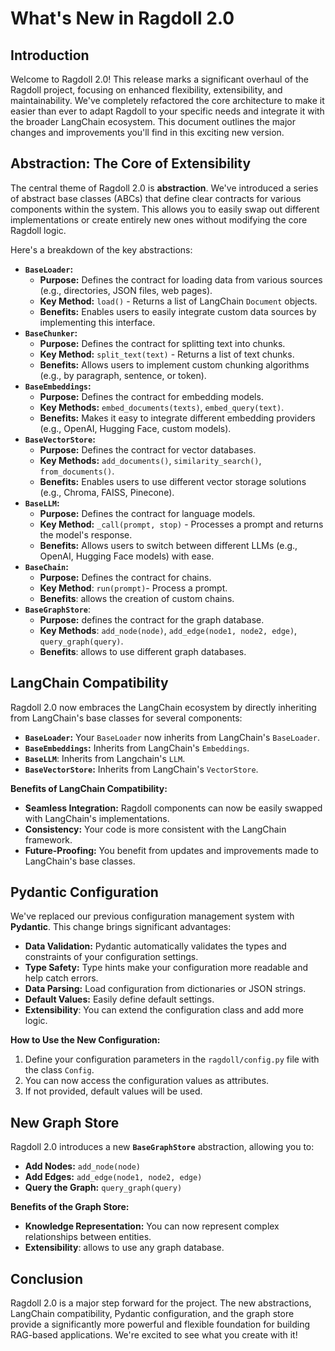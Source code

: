 # What's New in Ragdoll 2.0

## Introduction

Welcome to Ragdoll 2.0! This release marks a significant overhaul of the Ragdoll project, focusing on enhanced flexibility, extensibility, and maintainability. We've completely refactored the core architecture to make it easier than ever to adapt Ragdoll to your specific needs and integrate it with the broader LangChain ecosystem. This document outlines the major changes and improvements you'll find in this exciting new version.

## Abstraction: The Core of Extensibility

The central theme of Ragdoll 2.0 is **abstraction**. We've introduced a series of abstract base classes (ABCs) that define clear contracts for various components within the system. This allows you to easily swap out different implementations or create entirely new ones without modifying the core Ragdoll logic.

Here's a breakdown of the key abstractions:

*   **`BaseLoader`:**
    *   **Purpose:** Defines the contract for loading data from various sources (e.g., directories, JSON files, web pages).
    *   **Key Method:** `load()` - Returns a list of LangChain `Document` objects.
    *   **Benefits:** Enables users to easily integrate custom data sources by implementing this interface.
*   **`BaseChunker`:**
    *   **Purpose:** Defines the contract for splitting text into chunks.
    *   **Key Method:** `split_text(text)` - Returns a list of text chunks.
    *   **Benefits:** Allows users to implement custom chunking algorithms (e.g., by paragraph, sentence, or token).
*   **`BaseEmbeddings`:**
    *   **Purpose:** Defines the contract for embedding models.
    *   **Key Methods:** `embed_documents(texts)`, `embed_query(text)`.
    *   **Benefits:** Makes it easy to integrate different embedding providers (e.g., OpenAI, Hugging Face, custom models).
*   **`BaseVectorStore`:**
    *   **Purpose:** Defines the contract for vector databases.
    *   **Key Methods:** `add_documents()`, `similarity_search()`, `from_documents()`.
    *   **Benefits:** Enables users to use different vector storage solutions (e.g., Chroma, FAISS, Pinecone).
*   **`BaseLLM`:**
    *   **Purpose:** Defines the contract for language models.
    *   **Key Method:** `_call(prompt, stop)` - Processes a prompt and returns the model's response.
    *   **Benefits:** Allows users to switch between different LLMs (e.g., OpenAI, Hugging Face models) with ease.
*   **`BaseChain`:**
    *   **Purpose:** Defines the contract for chains.
    * **Key Method**: `run(prompt)`- Process a prompt.
    * **Benefits**: allows the creation of custom chains.
*   **`BaseGraphStore`**:
    *   **Purpose:** defines the contract for the graph database.
    * **Key Methods**: `add_node(node)`, `add_edge(node1, node2, edge)`, `query_graph(query)`.
    * **Benefits**: allows to use different graph databases.

## LangChain Compatibility

Ragdoll 2.0 now embraces the LangChain ecosystem by directly inheriting from LangChain's base classes for several components:

*   **`BaseLoader`:** Your `BaseLoader` now inherits from LangChain's `BaseLoader`.
*   **`BaseEmbeddings`:** Inherits from LangChain's `Embeddings`.
*   **`BaseLLM`**: Inherits from Langchain's `LLM`.
*   **`BaseVectorStore`:** Inherits from LangChain's `VectorStore`.

**Benefits of LangChain Compatibility:**

*   **Seamless Integration:** Ragdoll components can now be easily swapped with LangChain's implementations.
*   **Consistency:** Your code is more consistent with the LangChain framework.
*   **Future-Proofing:** You benefit from updates and improvements made to LangChain's base classes.

## Pydantic Configuration

We've replaced our previous configuration management system with **Pydantic**. This change brings significant advantages:

*   **Data Validation:** Pydantic automatically validates the types and constraints of your configuration settings.
*   **Type Safety:** Type hints make your configuration more readable and help catch errors.
*   **Data Parsing:** Load configuration from dictionaries or JSON strings.
*   **Default Values:** Easily define default settings.
* **Extensibility**: You can extend the configuration class and add more logic.

**How to Use the New Configuration:**

1.  Define your configuration parameters in the `ragdoll/config.py` file with the class `Config`.
2. You can now access the configuration values as attributes.
3. If not provided, default values will be used.

## New Graph Store

Ragdoll 2.0 introduces a new **`BaseGraphStore`** abstraction, allowing you to:

*   **Add Nodes:** `add_node(node)`
*   **Add Edges:** `add_edge(node1, node2, edge)`
*   **Query the Graph:** `query_graph(query)`

**Benefits of the Graph Store:**

*   **Knowledge Representation:** You can now represent complex relationships between entities.
* **Extensibility**: allows to use any graph database.

## Conclusion

Ragdoll 2.0 is a major step forward for the project. The new abstractions, LangChain compatibility, Pydantic configuration, and the graph store provide a significantly more powerful and flexible foundation for building RAG-based applications. We're excited to see what you create with it!